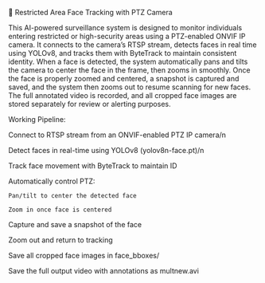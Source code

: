 🚨 Restricted Area Face Tracking with PTZ Camera

This AI-powered surveillance system is designed to monitor individuals entering restricted or high-security areas using a PTZ-enabled ONVIF IP camera. It connects to the camera’s RTSP stream, detects faces in real time using YOLOv8, and tracks them with ByteTrack to maintain consistent identity. When a face is detected, the system automatically pans and tilts the camera to center the face in the frame, then zooms in smoothly. Once the face is properly zoomed and centered, a snapshot is captured and saved, and the system then zooms out to resume scanning for new faces. The full annotated video is recorded, and all cropped face images are stored separately for review or alerting purposes.

Working Pipeline:


Connect to RTSP stream from an ONVIF-enabled PTZ IP camera/n

Detect faces in real-time using YOLOv8 (yolov8n-face.pt)/n

Track face movement with ByteTrack to maintain ID

Automatically control PTZ:

    Pan/tilt to center the detected face

    Zoom in once face is centered

Capture and save a snapshot of the face

Zoom out and return to tracking

Save all cropped face images in face_bboxes/

Save the full output video with annotations as multnew.avi




    
